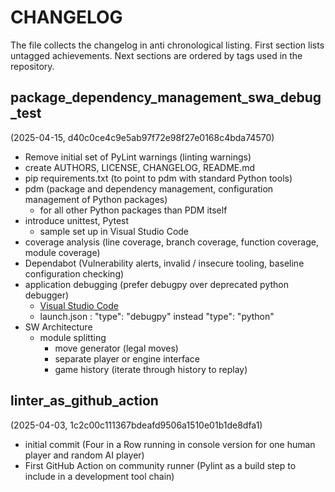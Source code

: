 
# CHANGELOG

The file collects the changelog in anti chronological listing.
First section lists untagged achievements.
Next sections are ordered by tags used in the repository.

## package_dependency_management_swa_debug_test
(2025-04-15, d40c0ce4c9e5ab97f72e98f27e0168c4bda74570)

* Remove initial set of PyLint warnings (linting warnings)
* create AUTHORS, LICENSE, CHANGELOG, README.md
* pip requirements.txt (to point to pdm with standard Python tools)
* pdm (package and dependency management, configuration management of Python packages)
   * for all other Python packages than PDM itself
* introduce unittest, Pytest
   * sample set up in Visual Studio Code
* coverage analysis (line coverage, branch coverage, function coverage, module coverage)
* Dependabot (Vulnerability alerts, invalid / insecure tooling, baseline configuration checking)
* application debugging (prefer debugpy over deprecated python debugger)
   * [Visual Studio Code](https://code.visualstudio.com/docs/python/debugging)
   * launch.json : "type": "debugpy" instead "type": "python"
* SW Architecture
   * module splitting
      * move generator (legal moves)
      * separate player or engine interface
      * game history (iterate through history to replay)

## linter_as_github_action
(2025-04-03, 1c2c00c111367bdeafd9506a1510e01b1de8dfa1)

* initial commit (Four in a Row running in console version for one human player and random AI player)
* First GitHub Action on community runner (Pylint as a build step to include in a development tool chain)
